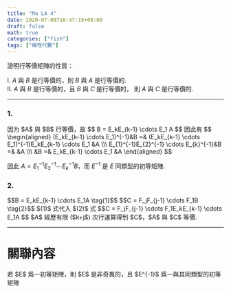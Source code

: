 ```yaml
---
title: "Ma LA 4"
date: 2020-07-08T16:47:15+08:00
draft: false
math: true
categories: ["fish"]
tags: ["線性代數"]
---
```


證明行等價矩陣的性質：

Ⅰ. $A$ 與 $B$ 是行等價的，則 $B$ 與 $A$ 是行等價的.  
Ⅱ. $A$ 與 $B$ 是行等價的，且 $B$ 與 $C$ 是行等價的， 則 $A$ 與 $C$ 是行等價的.

---
### 1. 
<div class="proof">
因为 $A$ 與 $B$ 行等價，故
$$
B = E_kE_{k-1} \cdots E_1 A
$$
因此有
$$
\begin{aligned}
          (E_kE_{k-1} \cdots E_1)^{-1}&B =& (E_kE_{k-1} \cdots E_1)^{-1}E_kE_{k-1} \cdots E_1 &A \\\ 
E_{1}^{-1}E_{2}^{-1} \cdots E_{k}^{-1}&B =&                                                   &A \\\ 
                                      &B =&                             E_kE_{k-1} \cdots E_1 &A
\end{aligned}
$$

因此 $A = E_{1}^{-1}E_{2}^{-1} \cdots E_{k}^{-1}B$，而 $E^{-1}$ 是 $E$ 同類型的初等矩陣.

</div>

### 2. 
<div class="proof">
$$B = E_kE_{k-1} \cdots E_1A \tag{1}$$
$$C = F_jF_{j-1} \cdots F_1B \tag{2}$$
$(1)$ 式代入 $(2)$ 式
$$C = F_jF_{j-1} \cdots F_1E_kE_{k-1} \cdots E_1A 
$$
$A$ 經歷有限 ($k+j$) 次行運算得到 $C$，$A$ 與 $C$ 等價.

</div>

---

# 關聯內容

<div class="theorem">
若 $E$ 爲一初等矩陣，則 $E$ 是非奇異的，且 $E^{-1}$ 爲一與其同類型的初等矩陣
</div>